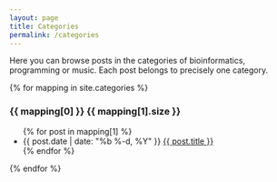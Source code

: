 ```yaml
---
layout: page
title: Categories
permalink: /categories
---
```

Here you can browse posts in the categories of bioinformatics, programming or music. Each post belongs to precisely one category.

{% for mapping in site.categories %}
<h3 id="#{{ x[0] }}">{{ mapping[0] }} <span class="badge">{{ mapping[1].size }}</span></h3>
<ul class="link-list">
  {% for post in mapping[1] %}
    <li>
      <span class="post-meta">{{ post.date | date: "%b %-d, %Y" }}</span>
      <a class="post-link" href="{{ post.url | prepend: site.baseurl }}">{{ post.title }}</a>
    </li>
  {% endfor %}
</ul>
{% endfor %}
